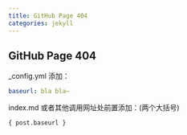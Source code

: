 ```yaml
---
title: GitHub Page 404
categories: jekyll
---
```




## GitHub Page 404

_config.yml 添加：

```yaml
baseurl: bla bla~
```

index.md 或者其他调用网址处前置添加：(两个大括号)

```html
{ post.baseurl }
```

